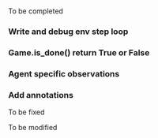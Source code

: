 # 

To be completed

### Write and debug env step loop 

### Game.is_done() return True or False

### Agent specific observations 

### Add annotations

To be fixed 



To be modified 
